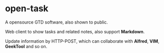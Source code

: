 open-task
=========

A opensource GTD software, also shown to public. 

Web client to show tasks and related notes, also support **Markdown**.

Update information by HTTP-POST, which can collaborate with **Alfred**, **VIM**, **GeekTool** and so on.
